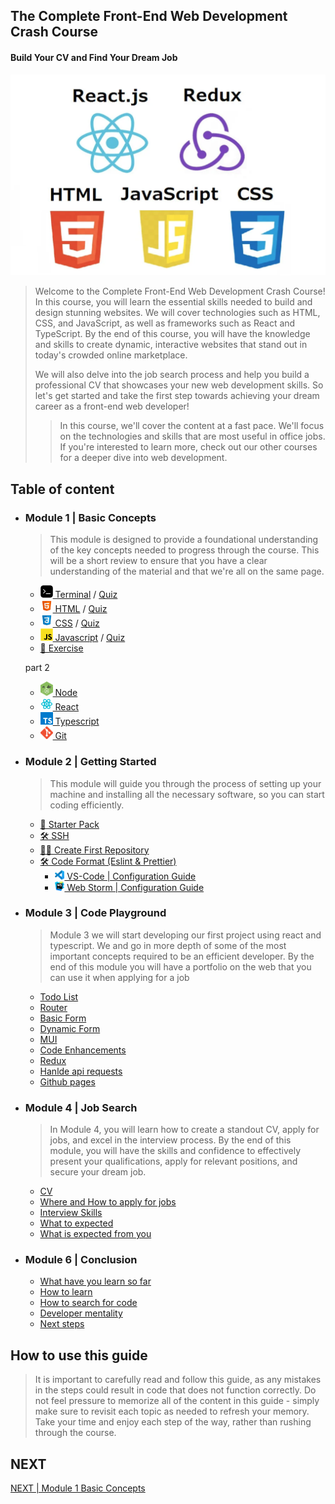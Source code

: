 ## The Complete Front-End Web Development Crash Course
#### Build Your CV and Find Your Dream Job
<img src="./imgs/hero.png" />

> Welcome to the Complete Front-End Web Development Crash Course! In this course, you will learn the essential skills needed to build and design stunning websites. We will cover technologies such as HTML, CSS, and JavaScript, as well as frameworks such as React and TypeScript. By the end of this course, you will have the knowledge and skills to create dynamic, interactive websites that stand out in today's crowded online marketplace.
> 
> We will also delve into the job search process and help you build a professional CV that showcases your new web development skills. So let's get started and take the first step towards achieving your dream career as a front-end web developer!
>
> > In this course, we'll cover the content at a fast pace. We'll focus on the technologies and skills that are most useful in office jobs.
> > If you're interested to learn more, check out our other courses for a deeper dive into web development.


## Table of content
- ### Module 1 | Basic Concepts
    > This module is designed to provide a foundational understanding of the key concepts needed to progress through the course.
    This will be a short review to ensure that you have a clear understanding of the material and that we're all on the same page.
    - [<img src="./imgs/terminal-icon.jpeg" width="20"/> Terminal](./module_01/terminal.md) / [Quiz](./module_01/terminal_quiz.md)
    - [<img src="./imgs/html5-icon.jpeg" width="20"/> HTML](./module_01/html.md) / [Quiz](./module_01/html_quiz.md)
    - [<img src="./imgs/css3-icon.jpeg" width="20"/> CSS](./module_01/css.md) / [Quiz](./module_01/css_quiz.md)
    - [<img src="./imgs/javascript-logo.png" width="20"/> Javascript](./module_01/javascript.md) / [Quiz](./module_01/javascript_quiz.md)
    - [📝 Exercise](./module_01/exercise.md)
  
  part 2

    - [<img src="./imgs/node-js-icon.jpeg" width="20"/> Node](./module_01/node.md)
    - [<img src="./imgs/react-icon.png" width="20"/> React](./module_01/react.md)
    - [<img src="./imgs/typescript-icon.jpeg" width="20"/> Typescript](./module_01/typescript.md)
    - [<img src="./imgs/git-icon.jpeg" width="20"/> Git](./module_01/git.md)


- ### Module 2 | Getting Started
    > This module will guide you through the process of setting up your machine and installing all the necessary software, so you can start coding efficiently.
  - [🎒 Starter Pack](module_02/starterPack.md)
  - [🛠 SSH](module_02/ssh.md)
  - [👨‍🎨 Create First Repository](module_02/createFirstRepository.md)
  - [🛠 Code Format (Eslint & Prettier)](module_02/CODE_FORMAT_WITH_ESLINT_&_PRETTIER.md)
    - [<img src="./imgs/vscode_logo.png" width="15"/> VS-Code | Configuration Guide](module_02/vscodeConfigurationGuide.md)
    - [<img src="./imgs/webstorm_logo.svg" width="15"/> Web Storm | Configuration Guide](module_02/webstormConfigurationGuide.md)

- ### Module 3 | Code Playground
  > Module 3 we will start developing our first project using react and typescript.
  > We and go in more depth of some of the most important concepts required to be an efficient developer.
  > By the end of this module you will have a portfolio on the web that you can use it when applying for a job
  - [Todo List]()
  - [Router]()
  - [Basic Form]()
  - [Dynamic Form]()
  - [MUI]()
  - [Code Enhancements]()
  - [Redux]()
  - [Hanlde api requests]()
  - [Github pages]()

- ### Module 4 | Job Search
    > In Module 4, you will learn how to create a standout CV, apply for jobs, and excel in the interview process. By the end of this module, you will have the skills and confidence to effectively present your qualifications, apply for relevant positions, and secure your dream job.
  - [CV]()
  - [Where and How to apply for jobs]()
  - [Interview Skills]()
  - [What to expected]()
  - [What is expected from you]()

- ### Module 6 | Conclusion
  - [What have you learn so far]()
  - [How to learn]()
  - [How to search for code]()
  - [Developer mentality]()
  - [Next steps]()

## How to use this guide
> It is important to carefully read and follow this guide, as any mistakes in the steps could result in code that does not function correctly. Do not feel pressure to memorize all of the content in this guide - simply make sure to revisit each topic as needed to refresh your memory. Take your time and enjoy each step of the way, rather than rushing through the course.

## NEXT
[NEXT | Module 1 Basic Concepts](./module_01/README.md)